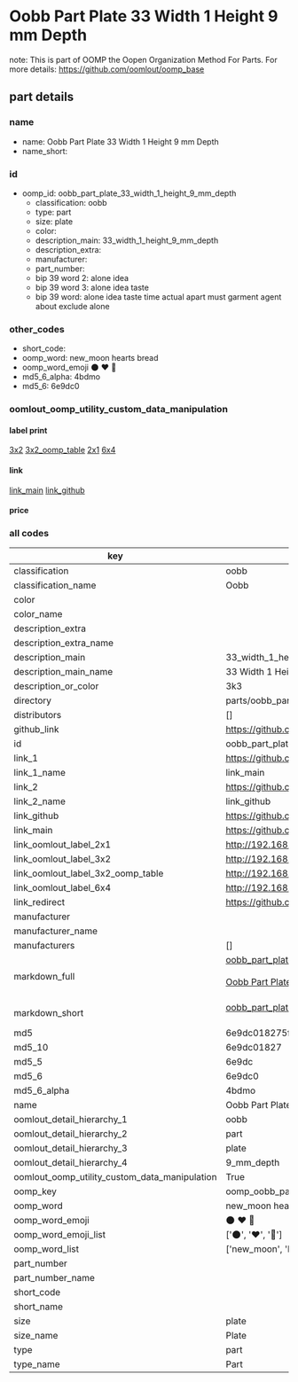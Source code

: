 # Oobb Part Plate 33 Width 1 Height 9 mm Depth  

note: This is part of OOMP the Oopen Organization Method For Parts. For more details: https://github.com/oomlout/oomp_base

##  part details
  







### name
* name: Oobb Part Plate 33 Width 1 Height 9 mm Depth
* name_short: 
### id
* oomp_id: oobb_part_plate_33_width_1_height_9_mm_depth
  * classification: oobb
  * type: part
  * size: plate
  * color: 
  * description_main: 33_width_1_height_9_mm_depth
  * description_extra: 
  * manufacturer: 
  * part_number: 
  * bip 39 word 2: alone idea
  * bip 39 word 3: alone idea taste
  * bip 39 word: alone idea taste time actual apart must garment agent about exclude alone

### other_codes
* short_code: 
* oomp_word: new_moon hearts bread
* oomp_word_emoji :new_moon: :hearts: :bread:
* md5_6_alpha: 4bdmo
* md5_6: 6e9dc0






### oomlout_oomp_utility_custom_data_manipulation
#### label print
[3x2](http://192.168.1.245:1112/?label=oomp%204bdmo)
[3x2_oomp_table](http://192.168.1.108:1112/?label=oomp%204bdmo)
[2x1](http://192.168.1.242:1112/?label=oomp%204bdmo)
[6x4](http://192.168.1.55:1112/?label=oomp%204bdmo)    

#### link

[link_main](https://github.com/oomlout/oomlout_oomp_version_1_messy/tree/main/parts/oobb_part_plate_33_width_1_height_9_mm_depth) [link_github](https://github.com/oomlout/oomlout_oomp_version_1_messy/tree/main/parts/oobb_part_plate_33_width_1_height_9_mm_depth)                             

#### price







### all codes 
| key | value |  
| --- | --- |  
| classification | oobb |  
| classification_name | Oobb |  
| color |  |  
| color_name |  |  
| description_extra |  |  
| description_extra_name |  |  
| description_main | 33_width_1_height_9_mm_depth |  
| description_main_name | 33 Width 1 Height 9 mm Depth |  
| description_or_color | 3k3 |  
| directory | parts/oobb_part_plate_33_width_1_height_9_mm_depth |  
| distributors | [] |  
| github_link | https://github.com/oomlout/oomlout_oomp_part_src/tree/main/parts/oobb_part_plate_33_width_1_height_9_mm_depth |  
| id | oobb_part_plate_33_width_1_height_9_mm_depth |  
| link_1 | https://github.com/oomlout/oomlout_oomp_version_1_messy/tree/main/parts/oobb_part_plate_33_width_1_height_9_mm_depth |  
| link_1_name | link_main |  
| link_2 | https://github.com/oomlout/oomlout_oomp_version_1_messy/tree/main/parts/oobb_part_plate_33_width_1_height_9_mm_depth |  
| link_2_name | link_github |  
| link_github | https://github.com/oomlout/oomlout_oomp_version_1_messy/tree/main/parts/oobb_part_plate_33_width_1_height_9_mm_depth |  
| link_main | https://github.com/oomlout/oomlout_oomp_version_1_messy/tree/main/parts/oobb_part_plate_33_width_1_height_9_mm_depth |  
| link_oomlout_label_2x1 | http://192.168.1.242:1112/?label=oomp%204bdmo |  
| link_oomlout_label_3x2 | http://192.168.1.245:1112/?label=oomp%204bdmo |  
| link_oomlout_label_3x2_oomp_table | http://192.168.1.108:1112/?label=oomp%204bdmo |  
| link_oomlout_label_6x4 | http://192.168.1.55:1112/?label=oomp%204bdmo |  
| link_redirect | https://github.com/oomlout/oomlout_oomp_version_1_messy/tree/main/parts/oobb_part_plate_33_width_1_height_9_mm_depth |  
| manufacturer |  |  
| manufacturer_name |  |  
| manufacturers | [] |  
| markdown_full | [oobb_part_plate_33_width_1_height_9_mm_depth](none)<br>[](none)<br>[Oobb Part Plate 33 Width 1 Height 9 Mm Depth](none)<br><br> |  
| markdown_short | [oobb_part_plate_33_width_1_height_9_mm_depth](none)<br><br> |  
| md5 | 6e9dc018275ff24029017e25bc5c1837 |  
| md5_10 | 6e9dc01827 |  
| md5_5 | 6e9dc |  
| md5_6 | 6e9dc0 |  
| md5_6_alpha | 4bdmo |  
| name | Oobb Part Plate 33 Width 1 Height 9 mm Depth |  
| oomlout_detail_hierarchy_1 | oobb |  
| oomlout_detail_hierarchy_2 | part |  
| oomlout_detail_hierarchy_3 | plate |  
| oomlout_detail_hierarchy_4 | 9_mm_depth |  
| oomlout_oomp_utility_custom_data_manipulation | True |  
| oomp_key | oomp_oobb_part_plate_33_width_1_height_9_mm_depth |  
| oomp_word | new_moon hearts bread |  
| oomp_word_emoji | :new_moon: :hearts: :bread: |  
| oomp_word_emoji_list | [':new_moon:', ':hearts:', ':bread:'] |  
| oomp_word_list | ['new_moon', 'hearts', 'bread'] |  
| part_number |  |  
| part_number_name |  |  
| short_code |  |  
| short_name |  |  
| size | plate |  
| size_name | Plate |  
| type | part |  
| type_name | Part |  
